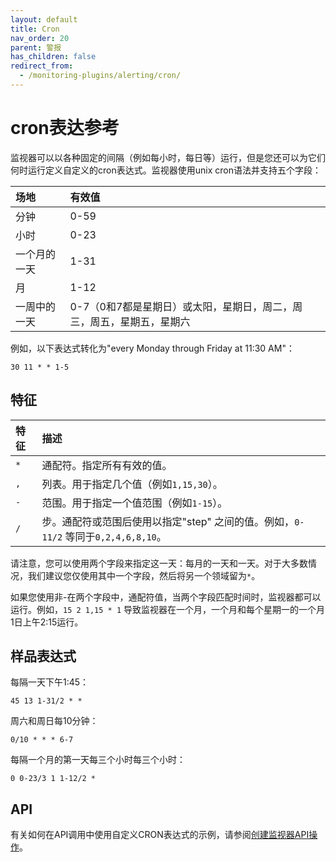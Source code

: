 ```yaml
---
layout: default
title: Cron
nav_order: 20
parent: 警报
has_children: false
redirect_from:
  - /monitoring-plugins/alerting/cron/
---
```


# cron表达参考

监视器可以以各种固定的间隔（例如每小时，每日等）运行，但是您还可以为它们何时运行定义自定义的cron表达式。监视器使用unix cron语法并支持五个字段：

场地| 有效值
:--- | :---
分钟| 0-59
小时| 0-23
一个月的一天| 1-31
月| 1-12
一周中的一天| 0-7（0和7都是星期日）或太阳，星期日，周二，周三，周五，星期五，星期六

例如，以下表达式转化为"every Monday through Friday at 11:30 AM"：

```
30 11 * * 1-5
```


## 特征

特征| 描述
:--- | :---
`*` | 通配符。指定所有有效的值。
`,` | 列表。用于指定几个值（例如`1,15,30`）。
`-` | 范围。用于指定一个值范围（例如`1-15`）。
`/` | 步。通配符或范围后使用以指定"step" 之间的值。例如，`0-11/2` 等同于`0,2,4,6,8,10`。

请注意，您可以使用两个字段来指定这一天：每月的一天和一天。对于大多数情况，我们建议您仅使用其中一个字段，然后将另一个领域留为`*`。

如果您使用非-在两个字段中，通配符值，当两个字段匹配时间时，监视器都可以运行。例如，`15 2 1,15 * 1` 导致监视器在一个月，一个月和每个星期一的一个月1日上午2:15运行。


## 样品表达式

每隔一天下午1:45：

```
45 13 1-31/2 * *
```

周六和周日每10分钟：

```
0/10 * * * 6-7
```

每隔一个月的第一天每三个小时每三个小时：

```
0 0-23/3 1 1-12/2 *
```

## API

有关如何在API调用中使用自定义CRON表达式的示例，请参阅[创建监视器API操作]({{site.url}}{{site.baseurl}}/monitoring-plugins/alerting/api#request-1)。

